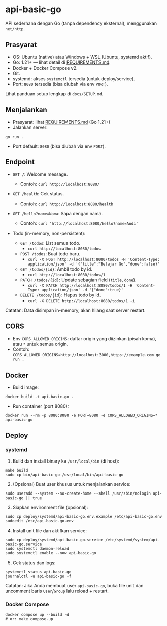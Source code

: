 # api-basic-go

API sederhana dengan Go (tanpa dependency eksternal), menggunakan `net/http`.

## Prasyarat

 - OS: Ubuntu (native) atau Windows + WSL (Ubuntu, systemd aktif).
- Go: 1.21+ — lihat detail di [REQUIREMENTS.md](REQUIREMENTS.md).
- Docker + Docker Compose v2.
- Git.
- systemd: akses `systemctl` tersedia (untuk deploy/service).
- Port: `8080` tersedia (bisa diubah via env `PORT`).

Lihat panduan setup lengkap di `docs/SETUP.md`.

## Menjalankan

- Prasyarat: lihat [REQUIREMENTS.md](REQUIREMENTS.md) (Go 1.21+)
- Jalankan server:

```
go run .
```

- Port default: `8080` (bisa diubah via env `PORT`).

## Endpoint

- `GET /`: Welcome message.
  - Contoh: `curl http://localhost:8080/`

- `GET /health`: Cek status.
  - Contoh: `curl http://localhost:8080/health`

- `GET /hello?name=Nama`: Sapa dengan nama.
  - Contoh: `curl 'http://localhost:8080/hello?name=Andi'`

- Todo (in-memory, non-persistent):
  - `GET /todos`: List semua todo.
    - `curl http://localhost:8080/todos`
  - `POST /todos`: Buat todo baru.
    - `curl -X POST http://localhost:8080/todos -H 'Content-Type: application/json' -d '{"title":"Belajar Go","done":false}'`
  - `GET /todos/{id}`: Ambil todo by id.
    - `curl http://localhost:8080/todos/1`
  - `PATCH /todos/{id}`: Update sebagian field (`title`, `done`).
    - `curl -X PATCH http://localhost:8080/todos/1 -H 'Content-Type: application/json' -d '{"done":true}'`
  - `DELETE /todos/{id}`: Hapus todo by id.
    - `curl -X DELETE http://localhost:8080/todos/1 -i`

Catatan: Data disimpan in-memory, akan hilang saat server restart.

## CORS

- Env `CORS_ALLOWED_ORIGINS`: daftar origin yang diizinkan (pisah koma), atau `*` untuk semua origin.
- Contoh: `CORS_ALLOWED_ORIGINS=http://localhost:3000,https://example.com go run .`

## Docker

- Build image:

```
docker build -t api-basic-go .
```

- Run container (port 8080):

```
docker run --rm -p 8080:8080 -e PORT=8080 -e CORS_ALLOWED_ORIGINS=* api-basic-go
```

## Deploy

### systemd

1) Build dan install binary ke `/usr/local/bin` (di host):

```
make build
sudo cp bin/api-basic-go /usr/local/bin/api-basic-go
```

2) (Opsional) Buat user khusus untuk menjalankan service:

```
sudo useradd --system --no-create-home --shell /usr/sbin/nologin api-basic-go || true
```

3) Siapkan environment file (opsional):

```
sudo cp deploy/systemd/api-basic-go.env.example /etc/api-basic-go.env
sudoedit /etc/api-basic-go.env
```

4) Install unit file dan aktifkan service:

```
sudo cp deploy/systemd/api-basic-go.service /etc/systemd/system/api-basic-go.service
sudo systemctl daemon-reload
sudo systemctl enable --now api-basic-go
```

5) Cek status dan logs:

```
systemctl status api-basic-go
journalctl -u api-basic-go -f
```

Catatan: Jika Anda membuat user `api-basic-go`, buka file unit dan uncomment baris `User`/`Group` lalu reload + restart.

### Docker Compose

```
docker compose up --build -d
# or: make compose-up
```
